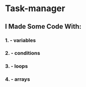# Task-manager
## I Made Some Code With:

### 1. - variables
### 2. - conditions
### 3. - loops
### 4. - arrays

